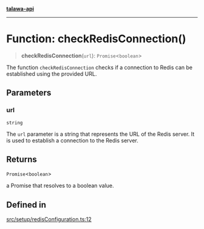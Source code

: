 [**talawa-api**](../../../README.md)

***

# Function: checkRedisConnection()

> **checkRedisConnection**(`url`): `Promise`\<`boolean`\>

The function `checkRedisConnection` checks if a connection to Redis can be established using the
provided URL.

## Parameters

### url

`string`

The `url` parameter is a string that represents the URL of the Redis server.
It is used to establish a connection to the Redis server.

## Returns

`Promise`\<`boolean`\>

a Promise that resolves to a boolean value.

## Defined in

[src/setup/redisConfiguration.ts:12](https://github.com/Suyash878/talawa-api/blob/e4413cec641a837926071678fed3c7f67234e31e/src/setup/redisConfiguration.ts#L12)
